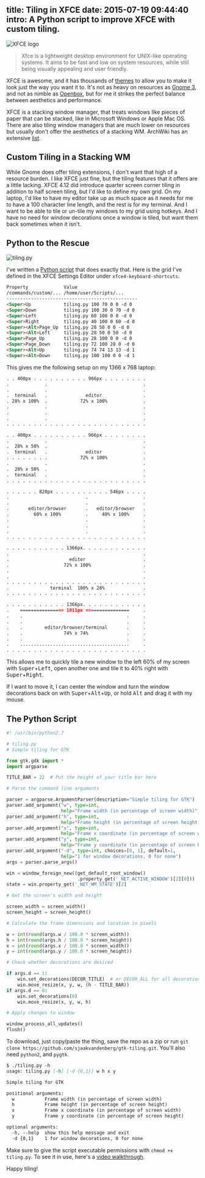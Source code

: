 title: Tiling in XFCE
date: 2015-07-19 09:44:40
intro: A Python script to improve XFCE with custom tiling.
---
<img class="noshadow" src="xfce-mouse.svg" alt="XFCE logo">

> Xfce is a lightweight desktop environment for UNIX-like operating systems. It aims to be fast and low on system resources, while still being visually appealing and user friendly.

XFCE is awesome, and it has thousands of [themes](https://wiki.xfce.org/howto/install_new_themes) to allow you to make it look just the way you want it to. It's not as heavy on resources as [Gnome 3](https://www.gnome.org/gnome-3/), and not as nimble as [Openbox](http://openbox.org/wiki/Main_Page), but for me it strikes the perfect balance between aesthetics and performance.

XFCE is a stacking window manager, that treats windows like pieces of paper that can be stacked, like in Microsoft Windows or Apple Mac OS. There are also tiling window managers that are much lower on resources but usually don't offer the aesthetics of a stacking WM. ArchWiki has an extensive [list](https://wiki.archlinux.org/index.php/Window_manager).

## Custom Tiling in a Stacking WM

While Gnome does offer tiling extensions, I don't want that high of a resource burden. I like XFCE just fine, but the tiling features that it offers are a little lacking. XFCE 4.12 did introduce quarter screen corner tiling in addition to half screen tiling, but I'd like to define my own grid. On my laptop, I'd like to have my editor take up as much space as it needs for me to have a 100 character line length, and the rest is for my terminal. And I want to be able to tile or un-tile my windows to my grid using hotkeys. And I have no need for window decorations once a window is tiled, but want them back sometimes when it isn't.

## Python to the Rescue

![tiling.py](tiling.png)

I've written a [Python script](https://github.com/sjaakvandenberg/gtk-tiling) that does exactly that. Here is the grid I've defined in the XFCE Settings Editor under `xfce4-keyboard-shortcuts`.

```md
Property             Value
/commands/custom/... /home/user/Scripts/...
------------------------------------------------
<Super>Up            tiling.py 100 70 0 0 -d 0
<Super>Down          tiling.py 100 30 0 70 -d 0
<Super>Left          tiling.py 60 100 0 0 -d 0
<Super>Right         tiling.py 40 100 0 60 -d 0
<Super><Alt>Page_Up  tiling.py 28 50 0 0 -d 0
<Super><Alt>Left     tiling.py 28 50 0 50 -d 0
<Super>Page_Up       tiling.py 28 100 0 0 -d 0
<Super>Page_Down     tiling.py 72 100 28 0 -d 0
<Super><Alt>Up       tiling.py 74 74 13 13 -d 1
<Super><Alt>Down     tiling.py 100 100 0 0 -d 1
```

This gives me the following setup on my 1366 x 768 laptop:

```md
. . 400px . . . . . . . . . . 966px . . . . . . . .
.             .                                   .
.             .                                   .
.  terminal   .              editor               .
. 28% x 100%  .            72% x 100%             .
.             .                                   .
.             .                                   .
.             .                                   .
. . . . . . . . . . . . . . . . . . . . . . . . . .

. . 400px . . . . . . . . . . 966px . . . . . . . .
.             .                                   .
.  28% x 50%  .                                   .
.  terminal   .              editor               .
. . . . . . . .            72% x 100%             .
.             .                                   .
.  28% x 50%  .                                   .
.  terminal   .                                   .
. . . . . . . . . . . . . . . . . . . . . . . . . .

. . . . . . 820px . . . . . . . . . . 546px . . . .
.                            .                    .
.                            .                    .
.       editor/browser       .   editor/browser   .
.         60% x 100%         .     40% x 100%     .
.                            .                    .
.                            .                    .
.                            .                    .
. . . . . . . . . . . . . . . . . . . . . . . . . .

. . . . . . . . . . . 1366px. . . . . . . . . . . .
.                                                 .
.                      editor                     .
.                    72% x 100%                   .
.                                                 .
.                                                 .
. . . . . . . . . . . . . . . . . . . . . . . . . .
.               terminal  100% x 28%              .
. . . . . . . . . . . . . . . . . . . . . . . . . .

. . . . . . . . . . . 1366px. . . . . . . . . . . .
.    ================ 1011px ================     .
.    .                                      .     .
.    .                                      .     .
.    .        editor/browser/terminal       .     .
.    .               74% x 74%              .     .
.    .                                      .     .
.    ........................................     .
. . . . . . . . . . . . . . . . . . . . . . . . . .
```

This allows me to quickly tile a new window to the left 60% of my screen with <kbd>Super</kbd>+<kbd>Left</kbd>, open another one and tile it to 40% right with <kbd>Super</kbd>+<kbd>Right</kbd>.

If I want to move it, I can center the window and turn the window decorations back on with <kbd>Super</kbd>+<kbd>Alt</kbd>+<kbd>Up</kbd>, or hold <kbd>Alt</kbd> and drag it with my mouse.

## The Python Script

```python
#! /usr/bin/python2.7

# tiling.py
# Simple tiling for GTK

from gtk.gdk import *
import argparse

TITLE_BAR = 22  # Put the height of your title bar here

# Parse the command line arguments

parser = argparse.ArgumentParser(description="Simple tiling for GTK")
parser.add_argument("w", type=int,
                    help="Frame width (in percentage of screen width)")
parser.add_argument("h", type=int,
                    help="Frame height (in percentage of screen height)")
parser.add_argument("x", type=int,
                    help="Frame x coordinate (in percentage of screen width)")
parser.add_argument("y", type=int,
                    help="Frame y coordinate (in percentage of screen height)")
parser.add_argument("-d", type=int, choices=[0, 1], default=1,
                    help="1 for window decorations, 0 for none")
args = parser.parse_args()

win = window_foreign_new((get_default_root_window()
                          .property_get('_NET_ACTIVE_WINDOW')[2][0]))
state = win.property_get('_NET_WM_STATE')[2]

# Get the screen's width and height

screen_width = screen_width()
screen_height = screen_height()

# Calculate the frame dimensions and location in pixels

w = int(round(args.w / 100.0 * screen_width))
h = int(round(args.h / 100.0 * screen_height))
x = int(round(args.x / 100.0 * screen_width))
y = int(round(args.y / 100.0 * screen_height))

# Check whether decorations are desired

if args.d == 1:
    win.set_decorations(DECOR_TITLE)  # or DECOR_ALL for all decorations
    win.move_resize(x, y, w, (h - TITLE_BAR))
if args.d == 0:
    win.set_decorations(0)
    win.move_resize(x, y, w, h)

# Apply changes to window

window_process_all_updates()
flush()
```

To download, just copy/paste the thing, save the repo as a zip or run `git clone https://github.com/sjaakvandenberg/gtk-tiling.git`. You'll also need `python2`, and `pygtk`.

```md
$ ./tiling.py -h
usage: tiling.py [-h] [-d {0,1}] w h x y

Simple tiling for GTK

positional arguments:
  w           Frame width (in percentage of screen width)
  h           Frame height (in percentage of screen height)
  x           Frame x coordinate (in percentage of screen width)
  y           Frame y coordinate (in percentage of screen height)

optional arguments:
  -h, --help  show this help message and exit
  -d {0,1}    1 for window decorations, 0 for none
```

Make sure to give the script executable permissions with `chmod +x tiling.py`. To see it in use, here's a [video walkthrough](https://vimeo.com/133853415).

Happy tiling!
